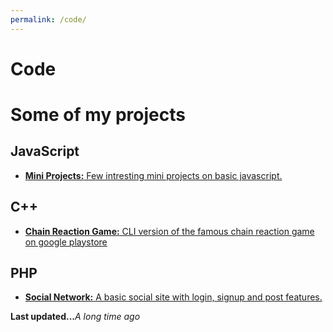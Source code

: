 ```yaml
---
permalink: /code/
---
```


# Code

# Some of my projects

## JavaScript

* [**Mini Projects:** Few intresting mini projects on basic javascript.](https://github.com/varunswing/js_projects)

## C++

* [**Chain Reaction Game:** CLI version of the famous chain reaction game on google playstore](https://github.com/varunswing/chain_reaction_game)

## PHP

* [**Social Network:** A basic social site with login, signup and post features.](https://github.com/varunswing/php-social-network)


**Last updated...**_A long time ago_
